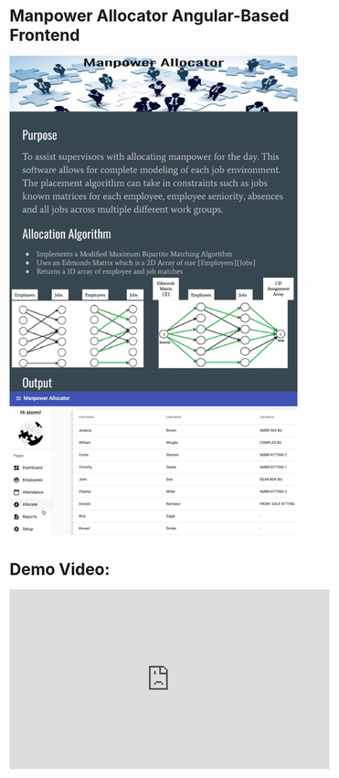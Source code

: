 # Manpower Allocator Angular-Based Frontend
<img alt='Cover Photo' src="/imgs/ManpowerAllocator.png">

<h1>Demo Video:</h1>
<iframe width="560" height="315" src="https://www.youtube.com/embed/b_vbNa9AAbQ" frameborder="0" allow="accelerometer; autoplay; encrypted-media; gyroscope; picture-in-picture" allowfullscreen></iframe>

